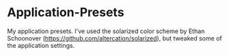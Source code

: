 # Application-Presets
My application presets. I've used the solarized color scheme by Ethan Schoonover (https://github.com/altercation/solarized), but tweaked some of the application settings.
